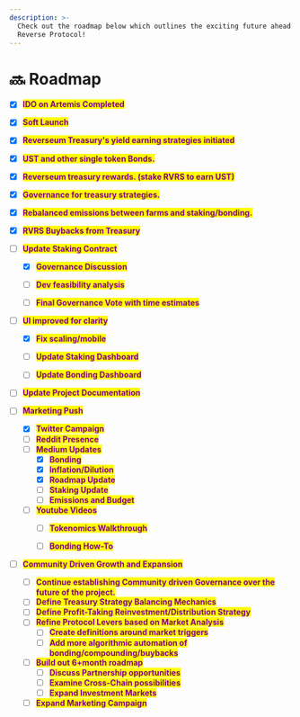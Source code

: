 ```yaml
---
description: >-
  Check out the roadmap below which outlines the exciting future ahead of
  Reverse Protocol!
---
```


# 🔜 Roadmap

* [x] <mark style="color:purple;">**IDO on Artemis Completed**</mark>
* [x] <mark style="color:purple;">**Soft Launch**</mark>
* [x] <mark style="color:purple;">**Reverseum Treasury's yield earning strategies initiated**</mark>
* [x] <mark style="color:purple;">**UST and other single token Bonds.**</mark>
* [x] <mark style="color:purple;">**Reverseum treasury rewards.  (stake RVRS to earn UST)**</mark>
* [x] <mark style="color:purple;">**Governance for treasury strategies.**</mark>
* [x] <mark style="color:purple;">**Rebalanced emissions between farms and staking/bonding.**</mark>
* [x] <mark style="color:purple;">**RVRS Buybacks from Treasury**</mark>


* [ ] <mark style="color:purple;">**Update Staking Contract**</mark>
  * [x] <mark style="color:purple;">**Governance Discussion**</mark>
  * [ ] <mark style="color:purple;">**Dev feasibility analysis**</mark>
  * [ ] <mark style="color:purple;">**Final Governance Vote with time estimates**</mark>


* [ ] <mark style="color:purple;">**UI improved for clarity**</mark>
  * [x] <mark style="color:purple;">**Fix scaling/mobile**</mark>
  * [ ] <mark style="color:purple;">**Update Staking Dashboard**</mark>
  * [ ] <mark style="color:purple;">**Update Bonding Dashboard**</mark>


* [ ] <mark style="color:purple;">**Update Project Documentation**</mark>


* [ ] <mark style="color:purple;">**Marketing Push**</mark>
  * [x] <mark style="color:purple;">**Twitter Campaign**</mark>
  * [ ] <mark style="color:purple;">**Reddit Presence**</mark>
  * [ ] <mark style="color:purple;">**Medium Updates**</mark>
    * [x] <mark style="color:purple;">**Bonding**</mark>
    * [x] <mark style="color:purple;">**Inflation/Dilution**</mark>
    * [x] <mark style="color:purple;">**Roadmap Update**</mark>
    * [ ] <mark style="color:purple;">**Staking Update**</mark>
    * [ ] <mark style="color:purple;">**Emissions and Budget**</mark>
  * [ ] <mark style="color:purple;">**Youtube Videos**</mark>
    * [ ] <mark style="color:purple;">**Tokenomics Walkthrough**</mark>
    * [ ] <mark style="color:purple;">**Bonding How-To**</mark>


* [ ] <mark style="color:purple;">**Community Driven Growth and Expansion**</mark>
  * [ ] <mark style="color:purple;">**Continue establishing Community driven Governance over the future of the project.**</mark>
  * [ ] <mark style="color:purple;">**Define Treasury Strategy Balancing Mechanics**</mark>
  * [ ] <mark style="color:purple;">**Define Profit-Taking Reinvestment/Distribution Strategy**</mark>
  * [ ] <mark style="color:purple;">**Refine Protocol Levers based on Market Analysis**</mark>
    * [ ] <mark style="color:purple;">**Create definitions around market triggers**</mark>
    * [ ] <mark style="color:purple;">**Add more algorithmic automation of bonding/compounding/buybacks**</mark>
  * [ ] <mark style="color:purple;">**Build out 6+month roadmap**</mark>
    * [ ] <mark style="color:purple;">**Discuss Partnership opportunities**</mark>
    * [ ] <mark style="color:purple;">**Examine Cross-Chain possibilities**</mark>
    * [ ] <mark style="color:purple;">**Expand Investment Markets**</mark>
  * [ ] <mark style="color:purple;">**Expand Marketing Campaign**</mark>
